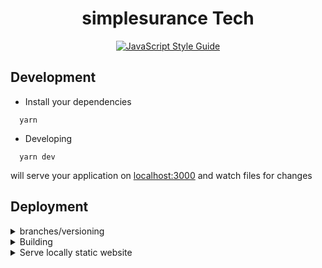 <div align="center">
  <h1>simplesurance Tech</h1>
  <a href="https://standardjs.com">
    <img alt="JavaScript Style Guide" src="https://img.shields.io/badge/code_style-standard-brightgreen.svg" />
  </a>
</div>

## Development
- Install your dependencies
```
  yarn
```
- Developing

```
  yarn dev
```
will serve your application on [localhost:3000](http://localhost:3000) and watch files for changes

## Deployment
<details>
<summary>branches/versioning</summary>
<p>
  Our development branch is <code>develop</code> but <b>gh-pages</b> serves from <code>master</code>, therefore we make use of <a href="https://gist.github.com/cobyism/4730490">git subtree</a>
</p>
</details>

<details>
  <summary>Building</summary>
  <p>
    Building is very straightforward, with a simple command the website gets generated on <code>/out</code> and ready for deployment
  </p>
  <pre><code>
  yarn export
  </code></pre>
</details>

<details>
  <summary>Serve locally static website</summary>
  <p>
    if for some reason you want to serve locally the generated website, it is possible with any local server, in case you don't have a weapon of choice in this matter, we recommend <a href="https://www.npmjs.com/package/http-server">http-server</a>
  </p>
  <pre><code>
    yarn global add http-server && cd simplesurance.github.io/out && http-server
  </code></pre>
</details>
